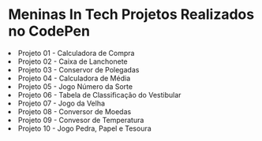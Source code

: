 # Meninas In Tech Projetos Realizados no CodePen
<li>Projeto 01 - Calculadora de Compra </li>
<li>Projeto 02 - Caixa de Lanchonete </li>
<li> Projeto 03 - Conservor de Polegadas </li>
<li> Projeto 04 - Calculadora de Média </li>
<li> Projeto 05 - Jogo Número da Sorte </li>
<li> Projeto 06 - Tabela de Classificação do Vestibular </li>
<li> Projeto 07 - Jogo da Velha</li>
<li> Projeto 08 - Conversor de Moedas </li>
<li> Projeto 09 - Convesor de Temperatura </li>
<li> Projeto 10 - Jogo Pedra, Papel e Tesoura </li>
